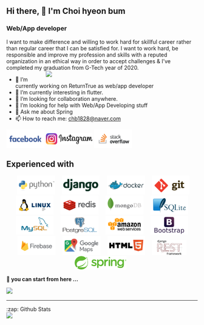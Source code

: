 
## Hi there, 👋  I'm Choi hyeon bum
### Web/App developer 

I want to make difference and willing to work hard for skillful career rather than regular career that I can be satisfied for. I want to work hard, be responsible and improve my profession and skills with a reputed organization in an ethical way in order to accept challenges & I’ve completed my graduation from G-Tech year of 2020.
<br>
<img align="right" src="https://github.com/uannabi/-/blob/master/resource/HelloWorld.gif" width="400px" />

- 🔭 I’m currently working on ReturnTrue as web/app developer
- 🌱 I’m currently interesting in flutter.
- 👯 I’m looking for collaboration anywhere.
- 🤔 I’m looking for help with Web/App Developing stuff
- 💬 Ask me about Spring
- 📫 How to reach me: [chb1828@naver.com](chb1828@naver.com)

[<img src="https://github.com/chb1828/chb1828/blob/main/-/facebook-ar21.svg" height="50em" align="center" alt="Follow chb1828 on Facebook"/>](https://www.facebook.com/profile.php?id=100006522798742/) 
[<img src="https://github.com/chb1828/chb1828/blob/main/-/insta.png" height="30em" align="center" alt="Follow chb1828 on Insta"/>]() 
[<img src="https://github.com/chb1828/chb1828/blob/main/-/stackoverflow-ar21.svg" height="50em" align="center" alt="Follow chb1828 on Stackoverflow"/>](https://stackoverflow.com/users/7875250/zahid-uan-nabi)

## Experienced with 
<p align="center" >
<code> <img height="50" src="https://github.com/chb1828/chb1828/blob/main/-/python-icon.svg"> </code>
<code> <img height="50" src="https://github.com/chb1828/chb1828/blob/main/-/dj.svg"> </code>
<code> <img height="50" src="https://github.com/chb1828/chb1828/blob/main/-/docker-ar21.svg"> </code>
<code> <img height="50" src="https://github.com/chb1828/chb1828/blob/main/-/git.svg"> </code>
<code> <img height="50" src="https://github.com/chb1828/chb1828/blob/main/-/linux-ar21.svg"> </code>
<code> <img height="50" src="https://github.com/chb1828/chb1828/blob/main/-/redis-ar21.svg"> </code>
<code> <img height="50" src="https://github.com/chb1828/chb1828/blob/main/-/mongodb-ar21.svg"> </code>
<code> <img height="50" src="https://github.com/chb1828/chb1828/blob/main/-/sqlite-ar21.svg"> </code>
<code> <img height="50" src="https://github.com/chb1828/chb1828/blob/main/-/mysql-ar21.svg"> </code>
<code> <img height="50" src="https://github.com/chb1828/chb1828/blob/main/-/postgresql-ar21.svg"> </code>
<code> <img height="50" src="https://github.com/chb1828/chb1828/blob/main/-/amazon_aws-ar21.svg"> </code>
<code> <img height="50" src="https://github.com/chb1828/chb1828/blob/main/-/b00tstrap.svg"> </code>
<code> <img height="50" src="https://github.com/chb1828/chb1828/blob/main/-/firebase.svg"> </code>
<code> <img height="50" src="https://github.com/chb1828/chb1828/blob/main/-/google_maps.svg"> </code>
<code> <img height="50" src="https://github.com/chb1828/chb1828/blob/main/-/html.svg"> </code>
  <code> <img height="40" src="https://github.com/chb1828/chb1828/blob/main/-/drf.png"> </code>
  <code> <img height="35" src="https://github.com/chb1828/chb1828/blob/main/-/spring.png"> </code>
</p>



<strong>🔭 you can start from here ...</strong>

<a href="https://github.com/uannabi/automatic-stock-trading-system-server"> <img src="https://github-readme-stats.vercel.app/api/pin/?username=chb1828&repo=automatic-stock-trading-system-server" width=400> </a> 

<!-- - 😄 Pronouns: ...
- ⚡ Fun fact: ... -->
<hr>

<p align="center">
<summary>:zap: Github Stats</summary>

<img src="https://github-readme-stats.codestackr.vercel.app/api?username=chb1828&show_icons=true" />
</p>
